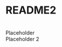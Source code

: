 <!DOCTYPE html>
<html>
<head> 

<title>README</title>
</head>

<h1><strong>README2</strong></h1> 

<body> 
<br>Placeholder 
<br> Placeholder 2

</body>
</html>